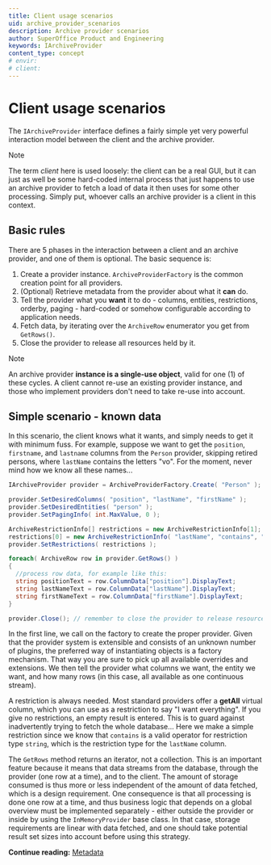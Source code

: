 ```yaml
---
title: Client usage scenarios
uid: archive_provider_scenarios
description: Archive provider scenarios
author: SuperOffice Product and Engineering
keywords: IArchiveProvider
content_type: concept
# envir:
# client:
---
```


# Client usage scenarios

The `IArchiveProvider` interface defines a fairly simple yet very powerful interaction model between the client and the archive provider.

> [!NOTE]
> The term *client* here is used loosely: the client can be a real GUI, but it can just as well be some hard-coded internal process that just happens to use an archive provider to fetch a load of data it then uses for some other processing. Simply put, whoever calls an archive provider is a client in this context.

## Basic rules

There are 5 phases in the interaction between a client and an archive provider, and one of them is optional. The basic sequence is:

1. Create a provider instance. `ArchiveProviderFactory` is the common creation point for all providers.
2. (Optional) Retrieve metadata from the provider about what it **can** do.
3. Tell the provider what you **want** it to do - columns, entities, restrictions, orderby, paging - hard-coded or somehow configurable according to application needs.
4. Fetch data, by iterating over the `ArchiveRow` enumerator you get from `GetRows()`.
5. Close the provider to release all resources held by it.

> [!NOTE]
> An archive provider **instance is a single-use object**, valid for one (1) of these cycles. A client cannot re-use an existing provider instance, and those who implement providers don't need to take re-use into account.

## Simple scenario - known data

In this scenario, the client knows what it wants, and simply needs to get it with minimum fuss. For example, suppose we want to get the `position`, `firstname`, and `lastname` columns from the `Person` provider, skipping retired persons, where `lastName` contains the letters "vo". For the moment, never mind how we know all these names...

```csharp
IArchiveProvider provider = ArchiveProviderFactory.Create( "Person" );

provider.SetDesiredColumns( "position", "lastName", "firstName" );
provider.SetDesiredEntities( "person" );
provider.SetPagingInfo( int.MaxValue, 0 );

ArchiveRestrictionInfo[] restrictions = new ArchiveRestrictionInfo[1];
restrictions[0] = new ArchiveRestrictionInfo( "lastName", "contains", "vo");
provider.SetRestrictions( restrictions );

foreach( ArchiveRow row in provider.GetRows() )
{
  //process row data, for example like this:
  string positionText = row.ColumnData["position"].DisplayText;
  string lastNameText = row.ColumnData["lastName"].DisplayText;
  string firstNameText = row.ColumnData["firstName"].DisplayText;
}

provider.Close(); // remember to close the provider to release resources
```

In the first line, we call on the factory to create the proper provider. Given that the provider system is extensible and consists of an unknown number of plugins, the preferred way of instantiating objects is a factory mechanism. That way you are sure to pick up all available overrides and extensions. We then tell the provider what columns we want, the entity we want, and how many rows (in this case, all available as one continuous stream).

A restriction is always needed. Most standard providers offer a **getAll** virtual column, which you can use as a restriction to say "I want everything". If you give no restrictions, an empty result is entered. This is to guard against inadvertently trying to fetch the whole database... Here we make a simple restriction since we know that `contains` is a valid operator for restriction type `string`, which is the restriction type for the `lastName` column.

The `GetRows` method returns an iterator, not a collection. This is an important feature because it means that data streams from the database, through the provider (one row at a time), and to the client. The amount of storage consumed is thus more or less independent of the amount of data fetched, which is a design requirement. One consequence is that all processing is done one row at a time, and thus business logic that depends on a global overview must be implemented separately - either outside the provider or inside by using the `InMemoryProvider` base class. In that case, storage requirements are linear with data fetched, and one should take potential result set sizes into account before using this strategy.

**Continue reading:** [Metadata][1]

<!-- Referenced links -->
[1]: metadata.md
